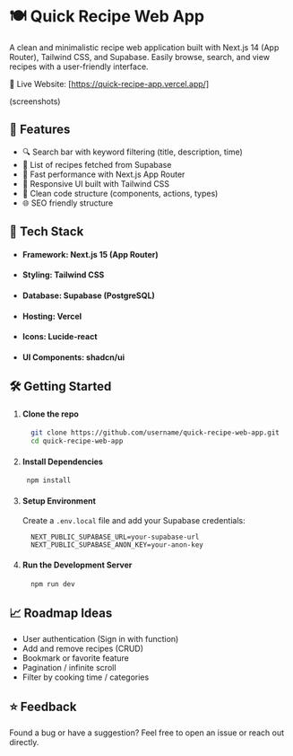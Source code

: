 

# 🍽️ Quick Recipe Web App

A clean and minimalistic recipe web application built with Next.js 14 (App Router), Tailwind CSS, and Supabase. Easily browse, search, and view recipes with a user-friendly interface.

🚀 Live Website: [https://quick-recipe-app.vercel.app/]

(screenshots)

## 📌 Features

- 🔍 Search bar with keyword filtering (title, description, time)
- 🧾 List of recipes fetched from Supabase
- 💨 Fast performance with Next.js App Router
- 💅 Responsive UI built with Tailwind CSS
- 🧠 Clean code structure (components, actions, types)
- 🌐 SEO friendly structure

## 📁 Tech Stack
- #### Framework: Next.js 15 (App Router)
- #### Styling: Tailwind CSS
- #### Database: Supabase (PostgreSQL)
- #### Hosting: Vercel
- #### Icons: Lucide-react
- #### UI Components: shadcn/ui

## 🛠️ Getting Started

1. #### Clone the repo
   ```bash
     git clone https://github.com/username/quick-recipe-web-app.git
     cd quick-recipe-web-app
   ```
2. #### Install Dependencies
    ```bash
     npm install
   ```

3. #### Setup Environment

   Create a `.env.local` file and add your Supabase credentials:
   
   ```env
     NEXT_PUBLIC_SUPABASE_URL=your-supabase-url
     NEXT_PUBLIC_SUPABASE_ANON_KEY=your-anon-key
   ```

4. #### Run the Development Server
   ```bash
     npm run dev
   ```
   

## 📈 Roadmap Ideas

 - User authentication (Sign in with function)
 - Add and remove recipes (CRUD)
 - Bookmark or favorite feature
 - Pagination / infinite scroll
 - Filter by cooking time / categories

## ⭐️ Feedback
Found a bug or have a suggestion? Feel free to open an issue or reach out directly.





